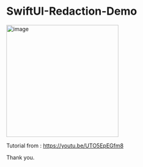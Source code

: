 # SwiftUI-Redaction-Demo

<img width="293" alt="image" src="https://user-images.githubusercontent.com/3993516/216817047-954073ce-f7f1-4a1f-bcf1-3e3f9dffcab5.png">

Tutorial from : https://youtu.be/UTO5EpEGfm8

Thank you.
